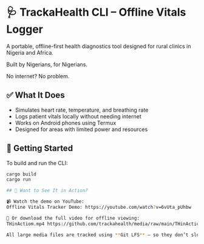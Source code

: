 # 🩺 TrackaHealth CLI – Offline Vitals Logger

A portable, offline-first health diagnostics tool designed for rural clinics in Nigeria and Africa.

Built by Nigerians, for Nigerians.

No internet? No problem.

## ✅ What It Does

- Simulates heart rate, temperature, and breathing rate  
- Logs patient vitals locally without needing internet  
- Works on Android phones using Termux  
- Designed for areas with limited power and resources  

## 🚀 Getting Started

To build and run the CLI:
```bash
cargo build
cargo run

## 🎥 Want to See It in Action?

📹 Watch the demo on YouTube:  
Offline Vitals Tracker Demo: https://youtube.com/watch?v=6vUta_pUhbw

📁 Or download the full video for offline viewing:  
THinActiom.mp4 https://github.com/trackahealth/media/raw/main/THinAction.mp4

All large media files are tracked using **Git LFS** — so they don’t slow down the repo. YouTube https://youtube.com/watch?v=6vUta_pUhbw


